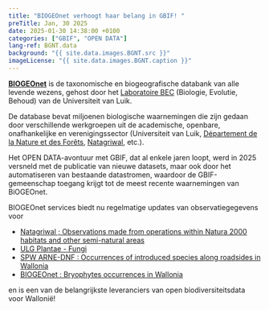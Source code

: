 ```yaml
---
title: "BIOGEOnet verhoogt haar belang in GBIF! "
preTitle: Jan, 30 2025
date: 2025-01-30 14:38:00 +0100
categories: ["GBIF", "OPEN DATA"]
lang-ref: BGNT.data
background: "{{ site.data.images.BGNT.src }}"
imageLicense: "{{ site.data.images.BGNT.caption }}"
---
```

[**BIOGEOnet**](https://www.biogeonet.ulg.ac.be/) is de taxonomische en biogeografische databank van alle levende wezens, gehost door het [Laboratoire BEC](https://bec-lab.github.io/) (Biologie, Evolutie, Behoud) van de Universiteit van Luik.

De database bevat miljoenen biologische waarnemingen die zijn gedaan door verschillende werkgroepen uit de academische, openbare, onafhankelijke en verenigingssector (Universiteit van Luik, [Département de la Nature et des Forêts](https://www.wallonie.be/fr/acteurs-et-institutions/wallonie/spw-agriculture-ressources-naturelles-et-environnement/departement-de-la-nature-et-des-forets), [Natagriwal](https://www.natagriwal.be/), etc.).

Het OPEN DATA-avontuur met GBIF, dat al enkele jaren loopt, werd in 2025 versneld met de publicatie van nieuwe datasets, maar ook door het automatiseren van bestaande datastromen, waardoor de GBIF-gemeenschap toegang krijgt tot de meest recente waarnemingen van BiOGEOnet.

BIOGEOnet services biedt nu regelmatige updates van observatiegegevens voor

*  [Natagriwal ; Observations made from operations within Natura 2000 habitats and other semi-natural areas](https://www.gbif.org/dataset/ea410929-015a-4093-9c7e-7be2482668c9)
*  [ULG Plantae - Fungi](https://www.gbif.org/dataset/530c309d-0bd0-42d8-8b9e-55fe0f4d918d)
*  [SPW ARNE-DNF : Occurrences of introduced species along roadsides in Wallonia](https://www.gbif.org/dataset/93dc0e04-f4f8-4773-ab23-4fa48327fe2e)
*  [BIOGEOnet : Bryophytes occurrences in Wallonia](https://www.gbif.org/dataset/a76f8527-23e8-4ba5-bdff-f9821bdac187)

en is een van de belangrijkste leveranciers van open biodiversiteitsdata voor Wallonië!
